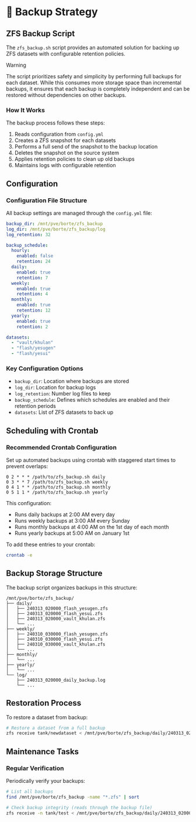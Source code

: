 # 󰁯 Backup Strategy

## ZFS Backup Script
The `zfs_backup.sh` script provides an automated solution for backing up ZFS datasets with configurable retention policies.

> [!WARNING]
>
> The script prioritizes safety and simplicity by performing full backups for each dataset.
> While this consumes more storage space than incremental backups,
> it ensures that each backup is completely independent and can be restored without dependencies on other backups.

### How It Works
The backup process follows these steps:
1. Reads configuration from `config.yml`
2. Creates a ZFS snapshot for each datasets
3. Performs a full send of the snapshot to the backup location
4. Deletes the snapshot on the source system
5. Applies retention policies to clean up old backups
6. Maintains logs with configurable retention

## Configuration

### Configuration File Structure
All backup settings are managed through the `config.yml` file:
```yaml
backup_dir: /mnt/pve/borte/zfs_backup
log_dir: /mnt/pve/borte/zfs_backup/log
log_retention: 32

backup_schedule:
  hourly:
    enabled: false
    retention: 24
  daily:
    enabled: true
    retention: 7
  weekly:
    enabled: true
    retention: 4
  monthly:
    enabled: true
    retention: 12
  yearly:
    enabled: true
    retention: 2

datasets:
  - "vault/khulan"
  - "flash/yesugen"
  - "flash/yesui"
```

### Key Configuration Options
- `backup_dir`: Location where backups are stored
- `log_dir`: Location for backup logs
- `log_retention`: Number log files to keep
- `backup_schedule`: Defines which schedules are enabled and their retention periods
- `datasets`: List of ZFS datasets to back up

## Scheduling with Crontab

### Recommended Crontab Configuration
Set up automated backups using crontab with staggered start times to prevent overlaps:
```
0 2 * * * /path/to/zfs_backup.sh daily
0 3 * * 7 /path/to/zfs_backup.sh weekly
0 4 1 * * /path/to/zfs_backup.sh monthly
0 5 1 1 * /path/to/zfs_backup.sh yearly
```

This configuration:
- Runs daily backups at 2:00 AM every day
- Runs weekly backups at 3:00 AM every Sunday
- Runs monthly backups at 4:00 AM on the 1st day of each month
- Runs yearly backups at 5:00 AM on January 1st

To add these entries to your crontab:
```bash
crontab -e
```

## Backup Storage Structure
The backup script organizes backups in this structure:
```
/mnt/pve/borte/zfs_backup/
├── daily/
│   ├── 240313_020000_flash_yesugen.zfs
│   ├── 240313_020000_flash_yesui.zfs
│   ├── 240313_020000_vault_khulan.zfs
│   └── ...
├── weekly/
│   ├── 240310_030000_flash_yesugen.zfs
│   ├── 240310_030000_flash_yesui.zfs
│   ├── 240310_030000_vault_khulan.zfs
│   └── ...
├── monthly/
│   └── ...
├── yearly/
│   └── ...
└── log/
    ├── 240313_020000_daily_backup.log
    └── ...
```

## Restoration Process
To restore a dataset from backup:
```bash
# Restore a dataset from a full backup
zfs receive tank/newdataset < /mnt/pve/borte/zfs_backup/daily/240313_020000_flash_yesui.zfs
```

## Maintenance Tasks

### Regular Verification
Periodically verify your backups:
```bash
# List all backups
find /mnt/pve/borte/zfs_backup -name "*.zfs" | sort

# Check backup integrity (reads through the backup file)
zfs receive -n tank/test < /mnt/pve/borte/zfs_backup/daily/240313_020000_flash_yesui.zfs
```
